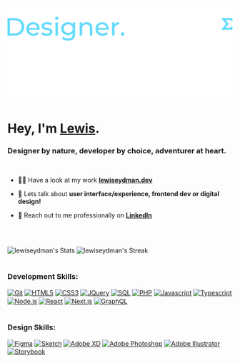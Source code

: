 <div>
<img src="https://raw.githubusercontent.com/lewiseydman/lewiseydman/main/lewiseydman-header.png">
</div>
<div>
<h1 align="left">Hey, I'm <a href="https://lewiseydman.dev" target="_blank">Lewis</a>.</h1>
<h3 align="left">Designer by nature, developer by choice, adventurer at heart.</h3>
<br />

- 👨‍💻 Have a look at my work **[lewiseydman.dev](https://lewiseydman.dev)**

- 💬 Lets talk about **user interface/experience, frontend dev or digital design!**

- 💼 Reach out to me professionally on **[LinkedIn](https://linkedin.com/in/lewiseydman)**

<br />
<br />
</div>

![lewiseydman's Stats](https://github-readme-stats.vercel.app/api?username=lewiseydman&theme=react&card_width=487&show_icons=true&hide_border=false&count_private=true)
![lewiseydman's Streak](https://github-readme-streak-stats.herokuapp.com/?user=lewiseydman&theme=react&card_width=487&hide_border=false)
<br />
<br />

### Development Skills:
<div>
<a href="https://git-scm.com/" target="_blank"><img alt="Git" title="Git" align="center" width="30px" src="https://cdn.jsdelivr.net/gh/devicons/devicon@latest/icons/git/git-original.svg" /></a>
<a href="https://www.w3schools.com/html/" target="_blank"><img alt="HTML5" title="HTML5" align="center" width="30px" src="https://cdn.jsdelivr.net/gh/devicons/devicon@latest/icons/html5/html5-original.svg" /></a>
<a href="https://www.w3schools.com/css/" target="_blank"><img alt="CSS3" title="CSS3" align="center" width="30px" src="https://cdn.jsdelivr.net/gh/devicons/devicon@latest/icons/css3/css3-original.svg" /></a>
<a href="https://www.w3schools.com/jquery/" target="_blank"><img alt="JQuery" title="JQuery" align="center" width="30px" src="https://cdn.jsdelivr.net/gh/devicons/devicon@latest/icons/jquery/jquery-original.svg" /></a>
<a href="https://www.w3schools.com/sql/" target="_blank"><img alt="SQL" title="SQL" align="center" width="30px" src="https://cdn.jsdelivr.net/gh/devicons/devicon@latest/icons/azuresqldatabase/azuresqldatabase-original.svg" /></a>
<a href="https://www.w3schools.com/php/" target="_blank"><img alt="PHP" title="PHP" align="center" width="30px" src="https://cdn.jsdelivr.net/gh/devicons/devicon@latest/icons/php/php-original.svg" /></a>
<a href="https://www.w3schools.com/js/" target="_blank"><img alt="Javascript" title="Javascript" align="center" width="30px" src="https://cdn.jsdelivr.net/gh/devicons/devicon@latest/icons/javascript/javascript-original.svg" /></a>
<a href="https://www.typescriptlang.org/" target="_blank"><img alt="Typescript" title="Typescript" align="center" width="30px" src="https://cdn.jsdelivr.net/gh/devicons/devicon@latest/icons/typescript/typescript-original.svg" /></a>
<a href="https://nodejs.org/en" target="_blank"><img alt="Node.js" title="Node.js" align="center" width="30px" src="https://cdn.jsdelivr.net/gh/devicons/devicon@latest/icons/nodejs/nodejs-original.svg" /></a>
<a href="https://react.dev/" target="_blank"><img alt="React" title="React" align="center" width="30px" src="https://cdn.jsdelivr.net/gh/devicons/devicon@latest/icons/react/react-original.svg" /></a>
<a href="https://nextjs.org/" target="_blank"><img alt="Next.js" title="Next.js" align="center" width="30px" src="https://cdn.jsdelivr.net/gh/devicons/devicon@latest/icons/nextjs/nextjs-original.svg" /></a>
<a href="https://graphql.org/" target="_blank"><img alt="GraphQL" title="GraphQL" align="center" width="30px" src="https://cdn.jsdelivr.net/gh/devicons/devicon@latest/icons/graphql/graphql-plain.svg" /></a>
</div>
<br />

### Design Skills:
<div>
<a href="https://www.figma.com/" target="_blank"> <img alt="Figma" title="Figma" align="center" width="30px" src="https://cdn.jsdelivr.net/gh/devicons/devicon@latest/icons/figma/figma-original.svg" /></a>
<a href="https://www.sketch.com/" target="_blank"> <img alt="Sketch" title="Sketch" align="center" width="30px" src="https://cdn.jsdelivr.net/gh/devicons/devicon@latest/icons/sketch/sketch-original.svg" /></a>
<a href="https://adobexdplatform.com/" target="_blank"> <img alt="Adobe XD" title="Adobe XD" align="center" width="30px" src="https://upload.wikimedia.org/wikipedia/commons/c/c2/Adobe_XD_CC_icon.svg" /></a>
<a href="https://www.adobe.com/uk/products/photoshop.html" target="_blank"> <img alt="Adobe Photoshop" title="Adobe Photoshop" align="center" width="30px" src="https://upload.wikimedia.org/wikipedia/commons/a/af/Adobe_Photoshop_CC_icon.svg" /></a>
<a href="https://www.adobe.com/uk/products/illustrator.html" target="_blank"> <img alt="Adobe Illustrator" title="Adobe Illustrator" align="center" width="30px" src="https://upload.wikimedia.org/wikipedia/commons/f/fb/Adobe_Illustrator_CC_icon.svg" /></a>
<a href="https://storybook.js.org/" target="_blank"> <img alt="Storybook" title="Storybook" align="center" width="30px" src="https://cdn.jsdelivr.net/gh/devicons/devicon@latest/icons/storybook/storybook-original.svg" /></a>
</div>
<br />
<br />
